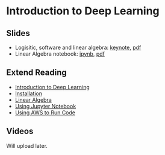 # Introduction to Deep Learning

## Slides

* Logisitic, software and linear algebra:
[keynote](https://github.com/d2l-ai/berkeley-stat-157/raw/master/slides/1_22/1-Logistics.key), [pdf](https://github.com/d2l-ai/berkeley-stat-157/raw/master/slides/1_22/1-Logistics.pdf)
* Linear Algebra notebook: [ipynb](https://github.com/d2l-ai/berkeley-stat-157/blob/master/slides/1_22/linear-algebra.ipynb), [pdf](https://github.com/d2l-ai/berkeley-stat-157/blob/master/slides/1_22/linear-algebra.pdf)

## Extend Reading

* [Introduction to Deep Learning](https://d2l.ai/chapter_introduction/deep-learning-intro.html)
* [Installation](https://d2l.ai/chapter_crashcourse/install.html)
* [Linear Algebra](https://d2l.ai/chapter_crashcourse/linear-algebra.html)
* [Using Jupyter Notebook](https://d2l.ai/chapter_appendix/jupyter.html)
* [Using AWS to Run Code](https://d2l.ai/chapter_appendix/aws.html)

## Videos

Will upload later.
